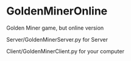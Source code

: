 # GoldenMinerOnline
Golden Miner game, but online version

Server/GoldenMinerServer.py for Server

Client/GoldenMinerClient.py for your computer
